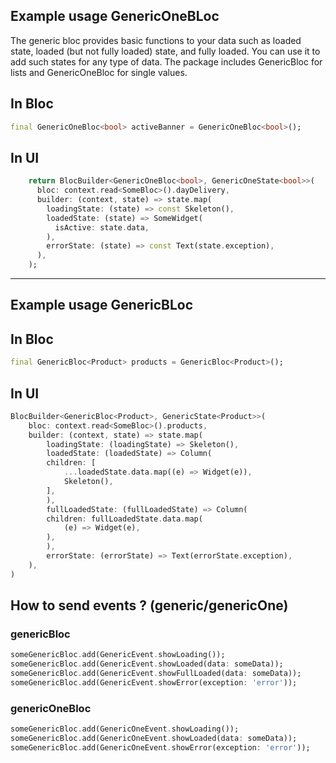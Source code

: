 ## Example usage GenericOneBLoc

The generic bloc provides basic functions to your data such as loaded
state, loaded (but not fully loaded) state, and fully loaded. You can use it
to add such states for any type of data. The package includes GenericBloc
for lists and GenericOneBloc for single values.

## In Bloc

```dart
final GenericOneBloc<bool> activeBanner = GenericOneBloc<bool>();
```

## In UI

```dart
    return BlocBuilder<GenericOneBloc<bool>, GenericOneState<bool>>(
      bloc: context.read<SomeBloc>().dayDelivery,
      builder: (context, state) => state.map(
        loadingState: (state) => const Skeleton(),
        loadedState: (state) => SomeWidget(
          isActive: state.data,
        ),
        errorState: (state) => const Text(state.exception),
      ),
    );
```

---

## Example usage GenericBLoc

## In Bloc

```dart
final GenericBloc<Product> products = GenericBloc<Product>();
```

## In UI

```dart
BlocBuilder<GenericBloc<Product>, GenericState<Product>>(
	bloc: context.read<SomeBloc>().products,
	builder: (context, state) => state.map(
		loadingState: (loadingState) => Skeleton(),
		loadedState: (loadedState) => Column(
		children: [
			...loadedState.data.map((e) => Widget(e)),
			Skeleton(),
		],
		),
		fullLoadedState: (fullLoadedState) => Column(
		children: fullLoadedState.data.map(
			(e) => Widget(e),
		),
		),
		errorState: (errorState) => Text(errorState.exception),
	),
)
```

## How to send events ? (generic/genericOne)

### genericBloc

```dart
someGenericBloc.add(GenericEvent.showLoading());
someGenericBloc.add(GenericEvent.showLoaded(data: someData));
someGenericBloc.add(GenericEvent.showFullLoaded(data: someData));
someGenericBloc.add(GenericEvent.showError(exception: 'error'));
```

### genericOneBloc

```dart
someGenericBloc.add(GenericOneEvent.showLoading());
someGenericBloc.add(GenericOneEvent.showLoaded(data: someData));
someGenericBloc.add(GenericOneEvent.showError(exception: 'error'));
```
